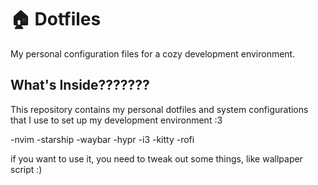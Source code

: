 # 🏠 Dotfiles

My personal configuration files for a cozy development environment.

## What's Inside???????

This repository contains my personal dotfiles and system configurations that I use to set up my development environment :3

-nvim
-starship
-waybar
-hypr
-i3
-kitty
-rofi

if you want to use it, you need to tweak out some things, like wallpaper script :)

